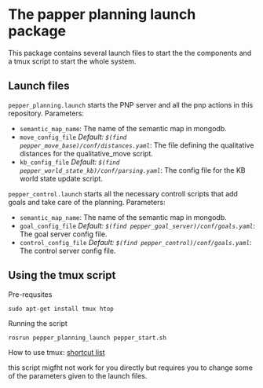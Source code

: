 # The papper planning launch package

This package contains several launch files to start the the components and a tmux script to start the whole system.

## Launch files

`pepper_planning.launch` starts the PNP server and all the pnp actions in this repository. Parameters:

* `semantic_map_name`: The name of the semantic map in mongodb.
* `move_config_file` _Default: `$(find pepper_move_base)/conf/distances.yaml`_: The file defining the qualitative distances for the qualitative_move script.
* `kb_config_file` _Default: `$(find pepper_world_state_kb)/conf/parsing.yaml`_: The config file for the KB world state update script.

`pepper_control.launch` starts all the necessary controll scripts that add goals and take care of the planning. Parameters:

* `semantic_map_name`: The name of the semantic map in mongodb.
* `goal_config_file` _Default: `$(find pepper_goal_server)/conf/goals.yaml`_: The goal server config file.
* `control_config_file` _Default: `$(find pepper_control)/conf/goals.yaml`_: The control server config file.

## Using the tmux script

Pre-requsites

```
sudo apt-get install tmux htop
```

Running the script

```
rosrun pepper_planning_launch pepper_start.sh
```

How to use tmux: [shortcut list](https://gist.github.com/MohamedAlaa/2961058)

this script migfht not work for you directly but requires you to change some of the parameters given to the launch files.

